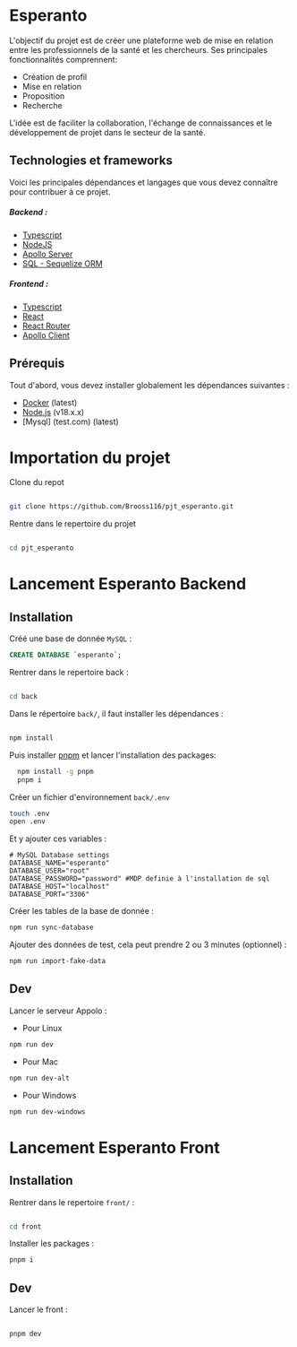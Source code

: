 # Esperanto

L'objectif du projet est de créer une plateforme web de mise en relation entre les professionnels de la santé et les chercheurs. Ses principales fonctionnalités comprennent:

- Création de profil
- Mise en relation
- Proposition
- Recherche

L'idée est de faciliter la collaboration, l'échange de connaissances et le développement de projet dans le secteur de la santé.

## Technologies et frameworks
Voici les principales dépendances et langages que vous devez connaître pour contribuer à ce projet.

##### Backend :
- [Typescript](https://www.typescriptlang.org/docs/)
- [NodeJS](https://nodejs.org/en/docs)
- [Apollo Server](https://www.apollographql.com/docs/apollo-server)
- [SQL - Sequelize ORM](https://sequelize.org/docs/v6/getting-started/)

##### Frontend :
- [Typescript](https://www.typescriptlang.org/docs/)
- [React](https://legacy.reactjs.org/docs/getting-started.html)
- [React Router](https://reactrouter.com/en/main)
- [Apollo Client](https://www.apollographql.com/docs/react/)

## Prérequis
Tout d'abord, vous devez installer globalement les dépendances suivantes :

- [Docker](https://www.docker.com/products/docker-desktop/) (latest)
- [Node.js](https://nodejs.org/en/) (v18.x.x)
- [Mysql] (test.com) (latest)

# Importation du projet

Clone du repot 

```bash

git clone https://github.com/Brooss116/pjt_esperanto.git

```
Rentre dans le repertoire du projet 

```bash

cd pjt_esperanto
```

# Lancement Esperanto Backend

## Installation

Créé une base de donnée `MySQL` :

```sql
CREATE DATABASE `esperanto`;
```

Rentrer dans le repertoire back : 

```bash

cd back
```

Dans le répertoire `back/`, il faut installer les dépendances :

```bash

npm install
```

Puis installer [pnpm](https://pnpm.io/fr/) et lancer l'installation des packages: 

```bash
  npm install -g pnpm
  pnpm i
```

Créer un fichier d'environnement `back/.env`

```bash
touch .env
open .env
```

Et y ajouter ces variables :

```dotenv
# MySQL Database settings
DATABASE_NAME="esperanto"
DATABASE_USER="root"
DATABASE_PASSWORD="password" #MDP definie à l'installation de sql
DATABASE_HOST="localhost"
DATABASE_PORT="3306"
```

Créer les tables de la base de donnée :

```bash
npm run sync-database
```

Ajouter des données de test, cela peut prendre 2 ou 3 minutes (optionnel) :

```bash
npm run import-fake-data
```

## Dev

Lancer le serveur Appolo :

- Pour Linux
```bash
npm run dev
```

- Pour Mac
```bash
npm run dev-alt
```

- Pour Windows
```bash
npm run dev-windows
```

# Lancement Esperanto Front 

## Installation

Rentrer dans le repertoire `front/` :

```bash

cd front
```


Installer les packages :

```bash
pnpm i

```

## Dev

Lancer le front : 


```bash

pnpm dev
```




